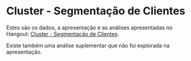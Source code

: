 # Cluster - Segmentação de Clientes

Estes são os dados, a apresentação e as análises apresentadas no Hangout: [Cluster - Segmentação de Clientes](https://www.youtube.com/watch?v=vkOObS6N7ZM&index=3&list=PLACuKp_68Ygn6UxGOwJeZx7T9nD5NZiFt).

Existe também uma análise suplementar que não foi explorada na apresentação.

